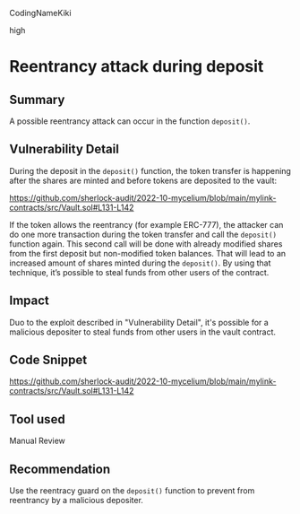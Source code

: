 CodingNameKiki

high

# Reentrancy attack during deposit

## Summary
A possible reentrancy attack can occur in the function `deposit()`.

## Vulnerability Detail
During the deposit in the `deposit()` function, the token transfer is happening after the shares are minted and before tokens are deposited to the vault:

https://github.com/sherlock-audit/2022-10-mycelium/blob/main/mylink-contracts/src/Vault.sol#L131-L142

If the token allows the reentrancy (for example ERC-777), the attacker can do one more transaction during the token transfer and call the `deposit()` function again. This second call will be done with already modified shares from the first deposit but non-modified token balances. That will lead to an increased amount of shares minted during the `deposit()`. By using that technique, it’s possible to steal funds from other users of the contract.

## Impact
Duo to the exploit described in "Vulnerability Detail", it's possible for a malicious depositer to steal funds from  other users in the vault contract.

## Code Snippet

https://github.com/sherlock-audit/2022-10-mycelium/blob/main/mylink-contracts/src/Vault.sol#L131-L142

## Tool used

Manual Review

## Recommendation
Use the reentracy guard on the `deposit()` function to prevent from reentrancy by a malicious depositer.